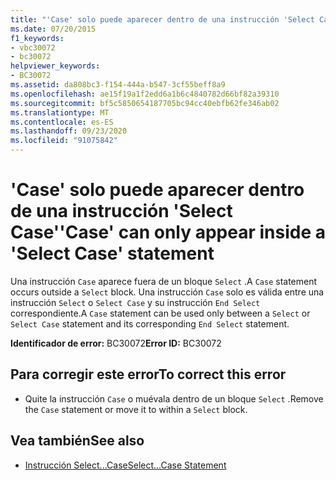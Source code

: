 ```yaml
---
title: "'Case' solo puede aparecer dentro de una instrucción 'Select Case'"
ms.date: 07/20/2015
f1_keywords:
- vbc30072
- bc30072
helpviewer_keywords:
- BC30072
ms.assetid: da808bc3-f154-444a-b547-3cf55beff8a9
ms.openlocfilehash: ae15f19a1f2edd6a1b6c4840782d66bf82a39310
ms.sourcegitcommit: bf5c5850654187705bc94cc40ebfb62fe346ab02
ms.translationtype: MT
ms.contentlocale: es-ES
ms.lasthandoff: 09/23/2020
ms.locfileid: "91075842"
---
```

# <a name="case-can-only-appear-inside-a-select-case-statement"></a><span data-ttu-id="743d2-102">'Case' solo puede aparecer dentro de una instrucción 'Select Case'</span><span class="sxs-lookup"><span data-stu-id="743d2-102">'Case' can only appear inside a 'Select Case' statement</span></span>

<span data-ttu-id="743d2-103">Una instrucción `Case` aparece fuera de un bloque `Select` .</span><span class="sxs-lookup"><span data-stu-id="743d2-103">A `Case` statement occurs outside a `Select` block.</span></span> <span data-ttu-id="743d2-104">Una instrucción `Case` solo es válida entre una instrucción `Select` o `Select Case` y su instrucción `End Select` correspondiente.</span><span class="sxs-lookup"><span data-stu-id="743d2-104">A `Case` statement can be used only between a `Select` or `Select Case` statement and its corresponding `End Select` statement.</span></span>  
  
 <span data-ttu-id="743d2-105">**Identificador de error:** BC30072</span><span class="sxs-lookup"><span data-stu-id="743d2-105">**Error ID:** BC30072</span></span>  
  
## <a name="to-correct-this-error"></a><span data-ttu-id="743d2-106">Para corregir este error</span><span class="sxs-lookup"><span data-stu-id="743d2-106">To correct this error</span></span>  
  
- <span data-ttu-id="743d2-107">Quite la instrucción `Case` o muévala dentro de un bloque `Select` .</span><span class="sxs-lookup"><span data-stu-id="743d2-107">Remove the `Case` statement or move it to within a `Select` block.</span></span>  
  
## <a name="see-also"></a><span data-ttu-id="743d2-108">Vea también</span><span class="sxs-lookup"><span data-stu-id="743d2-108">See also</span></span>

- [<span data-ttu-id="743d2-109">Instrucción Select...Case</span><span class="sxs-lookup"><span data-stu-id="743d2-109">Select...Case Statement</span></span>](../language-reference/statements/select-case-statement.md)
